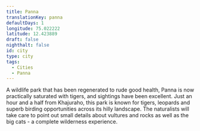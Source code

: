 ```yaml
---
title: Panna
translationKey: panna
defaultDays: 1
longitude: 75.022222
latitude: 12.423889
draft: false
nighthalt: false
id: city
type: city
tags:
  - Cities
  - Panna
---
```

A wildlife park that has been regenerated to rude good health, Panna is now practically saturated with tigers, and sightings have been excellent. Just an hour and a half from Khajuraho, this park is known for tigers, leopards and superb birding opportunities across its hilly landscape. The naturalists will take care to point out small details about vultures and rocks as well as the big cats - a complete wilderness experience.